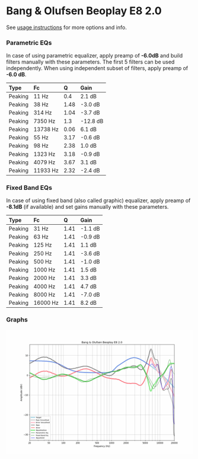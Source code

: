 # Bang & Olufsen Beoplay E8 2.0
See [usage instructions](https://github.com/jaakkopasanen/AutoEq#usage) for more options and info.

### Parametric EQs
In case of using parametric equalizer, apply preamp of **-6.0dB** and build filters manually
with these parameters. The first 5 filters can be used independently.
When using independent subset of filters, apply preamp of **-6.0 dB**.

| Type    | Fc       |    Q | Gain     |
|:--------|:---------|:-----|:---------|
| Peaking | 11 Hz    | 0.4  | 2.1 dB   |
| Peaking | 38 Hz    | 1.48 | -3.0 dB  |
| Peaking | 314 Hz   | 1.04 | -3.7 dB  |
| Peaking | 7350 Hz  | 1.3  | -12.8 dB |
| Peaking | 13738 Hz | 0.06 | 6.1 dB   |
| Peaking | 55 Hz    | 3.17 | -0.6 dB  |
| Peaking | 98 Hz    | 2.38 | 1.0 dB   |
| Peaking | 1323 Hz  | 3.18 | -0.9 dB  |
| Peaking | 4079 Hz  | 3.67 | 3.1 dB   |
| Peaking | 11933 Hz | 2.32 | -2.4 dB  |

### Fixed Band EQs
In case of using fixed band (also called graphic) equalizer, apply preamp of **-8.1dB**
(if available) and set gains manually with these parameters.

| Type    | Fc       |    Q | Gain    |
|:--------|:---------|:-----|:--------|
| Peaking | 31 Hz    | 1.41 | -1.1 dB |
| Peaking | 63 Hz    | 1.41 | -0.9 dB |
| Peaking | 125 Hz   | 1.41 | 1.1 dB  |
| Peaking | 250 Hz   | 1.41 | -3.6 dB |
| Peaking | 500 Hz   | 1.41 | -1.0 dB |
| Peaking | 1000 Hz  | 1.41 | 1.5 dB  |
| Peaking | 2000 Hz  | 1.41 | 3.3 dB  |
| Peaking | 4000 Hz  | 1.41 | 4.7 dB  |
| Peaking | 8000 Hz  | 1.41 | -7.0 dB |
| Peaking | 16000 Hz | 1.41 | 8.2 dB  |

### Graphs
![](./Bang%20&%20Olufsen%20Beoplay%20E8%202.0.png)